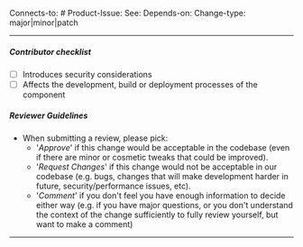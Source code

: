 <!-- You can remove tags that do not apply. -->
Connects-to: # <!-- connected, open issue -->
Product-Issue: <url> <!-- Refer to open product ticket or spec in balena-io/balena -->
See: <url> <!-- Refer to any external resource, like a PR, document or discussion -->
Depends-on: <url> <!-- This change depends on a PR to get merged/deployed first -->
Change-type: major|minor|patch <!-- The change type of this PR -->

---
##### Contributor checklist
<!-- For completed items, change [ ] to [x].  -->
- [ ] Introduces security considerations
- [ ] Affects the development, build or deployment processes of the component

##### Reviewer Guidelines
- When submitting a review, please pick:
  - '*Approve*' if this change would be acceptable in the codebase (even if there are minor or cosmetic tweaks that could be improved).
  - '*Request Changes*' if this change would not be acceptable in our codebase (e.g. bugs, changes that will make development harder in future, security/performance issues, etc).
  - '*Comment*' if you don't feel you have enough information to decide either way (e.g. if you have major questions, or you don't understand the context of the change sufficiently to fully review yourself, but want to make a comment)
---
